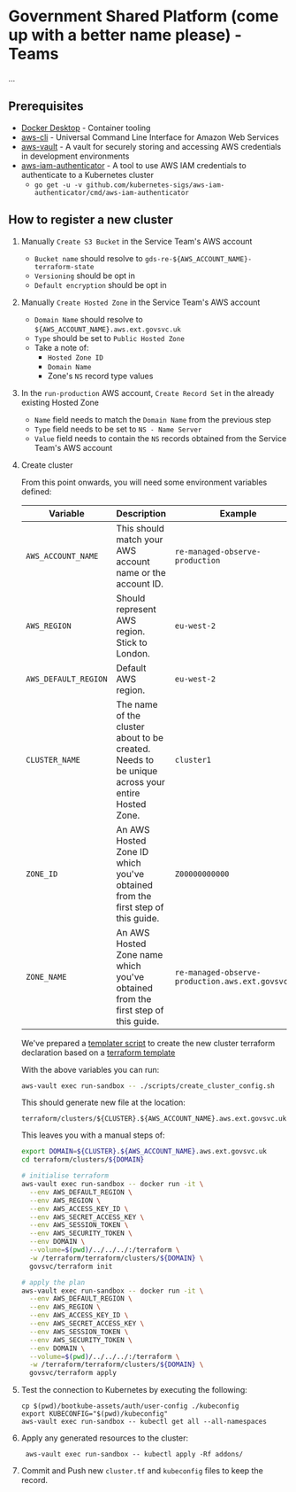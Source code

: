 # Government Shared Platform (come up with a better name please) - Teams

...

## Prerequisites

- [Docker Desktop](https://docs.docker.com/install/#supported-platforms) - Container tooling
- [aws-cli](https://github.com/aws/aws-cli) - Universal Command Line Interface for Amazon Web Services
- [aws-vault](https://github.com/99designs/aws-vault) - A vault for securely storing and accessing AWS credentials in development environments
- [aws-iam-authenticator](https://github.com/kubernetes-sigs/aws-iam-authenticator) - A tool to use AWS IAM credentials to authenticate to a Kubernetes cluster
  - `go get -u -v github.com/kubernetes-sigs/aws-iam-authenticator/cmd/aws-iam-authenticator`

## How to register a new cluster

1. Manually `Create S3 Bucket` in the Service Team's AWS account
    * `Bucket name` should resolve to
      `gds-re-${AWS_ACCOUNT_NAME}-terraform-state`
    * `Versioning` should be opt in
    * `Default encryption` should be opt in
1. Manually `Create Hosted Zone` in the Service Team's AWS account
    * `Domain Name` should resolve to
      `${AWS_ACCOUNT_NAME}.aws.ext.govsvc.uk`
    * `Type` should be set to `Public Hosted Zone`
    * Take a note of:
        * `Hosted Zone ID`
        * `Domain Name`
        * Zone's `NS` record type values
1. In the `run-production` AWS account, `Create Record Set` in the already
   existing Hosted Zone
   * `Name` field needs to match the `Domain Name` from the previous step
   * `Type` field needs to be set to `NS - Name Server`
   * `Value` field needs to contain the `NS` records obtained from the Service
     Team's AWS account
1. Create cluster

    From this point onwards, you will need some environment variables defined:

    | Variable | Description | Example |
    |---|---|---|
    | `AWS_ACCOUNT_NAME` | This should match your AWS account name or the account ID. | `re-managed-observe-production` |
    | `AWS_REGION` | Should represent AWS region. Stick to London. | `eu-west-2` |
    | `AWS_DEFAULT_REGION` | Default AWS region. | `eu-west-2` |
    | `CLUSTER_NAME` | The name of the cluster about to be created. Needs to be unique across your entire Hosted Zone. | `cluster1` |
    | `ZONE_ID` | An AWS Hosted Zone ID which you've obtained from the first step of this guide. | `Z00000000000` |
    | `ZONE_NAME` | An AWS Hosted Zone name which you've obtained from the first step of this guide. | `re-managed-observe-production.aws.ext.govsvc.uk` |

    We've prepared a [templater script](https://github.com/alphagov/gsp-teams/blob/master/scripts/create_cluster_config.sh) to create the new cluster terraform declaration based on a [terraform template](https://github.com/alphagov/gsp-teams/blob/master/terraform/templates/cluster.tf)

    With the above variables you can run:

    ```sh
    aws-vault exec run-sandbox -- ./scripts/create_cluster_config.sh
    ```

    This should generate new file at the location:

    ```
    terraform/clusters/${CLUSTER}.${AWS_ACCOUNT_NAME}.aws.ext.govsvc.uk/cluster.tf
    ```

    This leaves you with a manual steps of:

    ```sh
    export DOMAIN=${CLUSTER}.${AWS_ACCOUNT_NAME}.aws.ext.govsvc.uk
    cd terraform/clusters/${DOMAIN}

    # initialise terraform
    aws-vault exec run-sandbox -- docker run -it \
      --env AWS_DEFAULT_REGION \
      --env AWS_REGION \
      --env AWS_ACCESS_KEY_ID \
      --env AWS_SECRET_ACCESS_KEY \
      --env AWS_SESSION_TOKEN \
      --env AWS_SECURITY_TOKEN \
      --env DOMAIN \
      --volume=$(pwd)/../../../:/terraform \
      -w /terraform/terraform/clusters/${DOMAIN} \
      govsvc/terraform init

    # apply the plan
    aws-vault exec run-sandbox -- docker run -it \
      --env AWS_DEFAULT_REGION \
      --env AWS_REGION \
      --env AWS_ACCESS_KEY_ID \
      --env AWS_SECRET_ACCESS_KEY \
      --env AWS_SESSION_TOKEN \
      --env AWS_SECURITY_TOKEN \
      --env DOMAIN \
      --volume=$(pwd)/../../../:/terraform \
      -w /terraform/terraform/clusters/${DOMAIN} \
      govsvc/terraform apply
    ```

1. Test the connection to Kubernetes by executing the following:
    ```
    cp $(pwd)/bootkube-assets/auth/user-config ./kubeconfig
    export KUBECONFIG="$(pwd)/kubeconfig"
    aws-vault exec run-sandbox -- kubectl get all --all-namespaces
    ```

1. Apply any generated resources to the cluster:
   ```
    aws-vault exec run-sandbox -- kubectl apply -Rf addons/
   ```

1. Commit and Push new `cluster.tf` and `kubeconfig` files to keep the record.
